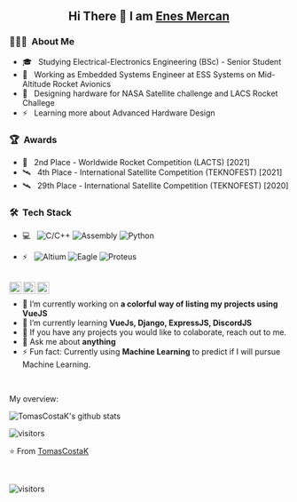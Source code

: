 
<!-- Greeting Section -->

<h2> 
  <p align="center">
      Hi There 👋 I am 
      <a href="https://github.com/enesmrcn">
      Enes Mercan
      </a>
  </p>
</h2>






<h3> 👨🏻‍💻 &nbsp;About Me </h3>

- 🎓 &nbsp; Studying Electrical-Electronics Engineering (BSc) - Senior Student
- 💼 &nbsp; Working as Embedded Systems Engineer at ESS Systems on Mid-Altitude Rocket Avionics
- 🚀 &nbsp; Designing hardware for NASA Satellite challenge and LACS Rocket Challege
- ⚡ &nbsp; Learning more about Advanced Hardware Design

<h3> 🏆 &nbsp;Awards</h3>

- 🚀 &nbsp; 2nd Place - Worldwide Rocket Competition (LACTS) [2021]
- 🛰️ &nbsp; 4th Place - International Satellite Competition (TEKNOFEST) [2021]
- 🛰️ &nbsp; 29th Place - International Satellite Competition (TEKNOFEST) [2020]

<h3> 🛠 &nbsp;Tech Stack</h3>

- 💻 &nbsp;
  ![C/C++](https://img.shields.io/badge/-C/C++-333333?style=flat&logo=altiumdesigner&logoColor=A5915F)
  ![Assembly](https://img.shields.io/badge/-Assembly-333333?style=flat&logo=python)
  ![Python](https://img.shields.io/badge/-Python-333333?style=flat&logo=python)
  
- ⚡ &nbsp;
  ![Altium](https://img.shields.io/badge/-Altium-333333?style=flat&logo=HTML5)
  ![Eagle](https://img.shields.io/badge/-Eagle-333333?style=flat&logo=CSS3&logoColor=1572B6)
  ![Proteus](https://img.shields.io/badge/-Proteus-333333?style=flat&logo=javascript)
<br/>










<a href="https://www.linkedin.com/in/tomascostax/">
  <img align="left" alt="TomasCostaK LinkedIn" width="22px" src="https://cdn.jsdelivr.net/npm/simple-icons@v3/icons/linkedin.svg" />
</a>
<a href="https://youtube.com">
  <img align="left" alt="TomasCostaK Youtube" width="22px" src="https://cdn.jsdelivr.net/npm/simple-icons@v3/icons/youtube.svg" />
</a>
<a href="https://medium.com">
  <img align="left" alt="TomasCostaK Medium" width="22px" src="https://cdn.jsdelivr.net/npm/simple-icons@v3/icons/medium.svg"/>
</a>

<div>
  
<br />
<p>

- 🔭 I’m currently working on **a colorful way of listing my projects using VueJS**
- 🌱 I’m currently learning **VueJs, Django, ExpressJS, DiscordJS**
- 👯 If you have any projects you would like to colaborate, reach out to me.
- 💬 Ask me about **anything**
- ⚡ Fun fact: Currently using **Machine Learning** to predict if I will pursue Machine Learning.

</h4>
</div>

<br />

<div><p>My overview: </p></div>

![TomasCostaK's github stats](https://github-readme-stats.vercel.app/api?username=TomasCostaK&show_icons=true)
<br />

<!-- Optional Visitors badge: -->
![visitors](https://visitor-badge.laobi.icu/badge?page_id=TomasCostaK.TomasCostaK)

⭐️ From [TomasCostaK](https://github.com/TomasCostaK/TomasCostaK) 

<br />





  <!-- Visitors badge: -->
![visitors](https://visitor-badge.laobi.icu/badge?page_id=enesmrcn.enesmrcn)
